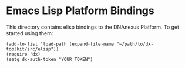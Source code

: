 Emacs Lisp Platform Bindings
============================

This directory contains elisp bindings to the DNAnexus Platform. To get started
using them:

    (add-to-list 'load-path (expand-file-name "~/path/to/dx-toolkit/src/elisp"))
    (require 'dx)
    (setq dx-auth-token "YOUR_TOKEN")
